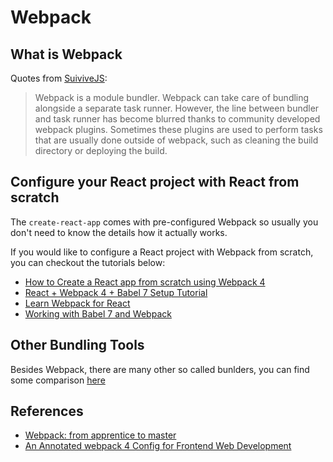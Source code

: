 # Webpack

## What is Webpack

Quotes from [SuiviveJS](https://survivejs.com/webpack/what-is-webpack/):

> Webpack is a module bundler. Webpack can take care of bundling alongside a separate task runner. However, the line between bundler and task runner has become blurred thanks to community developed webpack plugins. Sometimes these plugins are used to perform tasks that are usually done outside of webpack, such as cleaning the build directory or deploying the build.

## Configure your React project with React from scratch

The `create-react-app` comes with pre-configured Webpack so usually you don't need to know the details how it actually works.

If you would like to configure a React project with Webpack from scratch, you can checkout the tutorials below:

* [How to Create a React app from scratch using Webpack 4](https://medium.freecodecamp.org/part-1-react-app-from-scratch-using-webpack-4-562b1d231e75)
* [React + Webpack 4 + Babel 7 Setup Tutorial](https://www.robinwieruch.de/minimal-react-webpack-babel-setup/)
* [Learn Webpack for React](https://esausilva.com/2018/01/13/learn-webpack-for-react/)
* [Working with Babel 7 and Webpack](https://www.thebasement.be/working-with-babel-7-and-webpack/)

## Other Bundling Tools

Besides Webpack, there are many other so called bunlders, you can find some comparison [here](https://survivejs.com/webpack/appendices/comparison/#bundlers)

## References

* [Webpack: from apprentice to master](https://survivejs.com/webpack/)
* [An Annotated webpack 4 Config for Frontend Web Development](https://nystudio107.com/blog/an-annotated-webpack-4-config-for-frontend-web-development)

